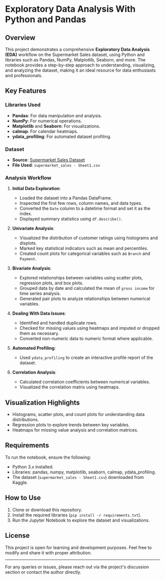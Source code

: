 # Exploratory Data Analysis With Python and Pandas

## Overview
This project demonstrates a comprehensive **Exploratory Data Analysis (EDA)** workflow on the Supermarket Sales dataset, using Python and libraries such as Pandas, NumPy, Matplotlib, Seaborn, and more. The notebook provides a step-by-step approach to understanding, visualizing, and analyzing the dataset, making it an ideal resource for data enthusiasts and professionals.

## Key Features

### Libraries Used
- **Pandas**: For data manipulation and analysis.
- **NumPy**: For numerical operations.
- **Matplotlib** and **Seaborn**: For visualizations.
- **calmap**: For calendar heatmaps.
- **ydata_profiling**: For automated dataset profiling.

### Dataset
- **Source**: [Supermarket Sales Dataset](https://www.kaggle.com/aungpyaeap/supermarket-sales)
- **File Used**: `supermarket_sales - Sheet1.csv`

### Analysis Workflow
1. **Initial Data Exploration**:
   - Loaded the dataset into a Pandas DataFrame.
   - Inspected the first few rows, column names, and data types.
   - Converted the `Date` column to a datetime format and set it as the index.
   - Displayed summary statistics using `df.describe()`.

2. **Univariate Analysis**:
   - Visualized the distribution of customer ratings using histograms and displots.
   - Marked key statistical indicators such as mean and percentiles.
   - Created count plots for categorical variables such as `Branch` and `Payment`.

3. **Bivariate Analysis**:
   - Explored relationships between variables using scatter plots, regression plots, and box plots.
   - Grouped data by date and calculated the mean of `gross income` for time series analysis.
   - Generated pair plots to analyze relationships between numerical variables.

4. **Dealing With Data Issues**:
   - Identified and handled duplicate rows.
   - Checked for missing values using heatmaps and imputed or dropped them as necessary.
   - Converted non-numeric data to numeric format where applicable.

5. **Automated Profiling**:
   - Used `ydata_profiling` to create an interactive profile report of the dataset.

6. **Correlation Analysis**:
   - Calculated correlation coefficients between numerical variables.
   - Visualized the correlation matrix using heatmaps.

## Visualization Highlights
- Histograms, scatter plots, and count plots for understanding data distributions.
- Regression plots to explore trends between key variables.
- Heatmaps for missing value analysis and correlation matrices.

## Requirements
To run the notebook, ensure the following:
- Python 3.x installed.
- Libraries: pandas, numpy, matplotlib, seaborn, calmap, ydata_profiling.
- The dataset (`supermarket_sales - Sheet1.csv`) downloaded from Kaggle.

## How to Use
1. Clone or download this repository.
2. Install the required libraries (`pip install -r requirements.txt`).
3. Run the Jupyter Notebook to explore the dataset and visualizations.

## License
This project is open for learning and development purposes. Feel free to modify and share it with proper attribution.

---
For any queries or issues, please reach out via the project's discussion section or contact the author directly.

